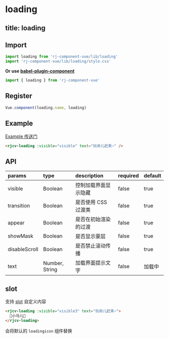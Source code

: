 # loading

title: loading
---

## Import

``` js
import loading from 'rj-component-vue/lib/loading'
import 'rj-component-vue/lib/loading/style.css'
```

**Or use [babel-plugin-component](https://www.npmjs.com/package/babel-plugin-component)**

``` js
import { loading } from 'rj-component-vue'
```

## Register

``` js
Vue.component(loading.name, loading)
```

## Example

[Example 传送门](//zhouyu1993.github.io/awesome/rjcv/#/loading)

``` html
<rjcv-loading :visible="visible" text="玩命儿赶来~" />
```

## API

| params | type | description | required | default |
|:---|:---|:---|:---|:---|
| visible | Boolean | 控制加载界面显示隐藏 | false | true |
| transition | Boolean | 是否使用 CSS 过渡类 | false | true |
| appear | Boolean | 是否在初始渲染的过渡 | false | true |
| showMask | Boolean | 是否显示蒙层 | false | true |
| disableScroll | Boolean | 是否禁止滚动传播 | false | true |
| text | Number, String | 加载界面提示文字 | false | 加载中 |

## slot

支持 [slot](//vuejs.org/v2/api/#slot) 自定义内容

``` html
<rjcv-loading :visible="visible3" text="玩命儿赶来~">
  🐎小马儿🐎
</rjcv-loading>
```

会将默认的  `loadingicon` 组件替换
